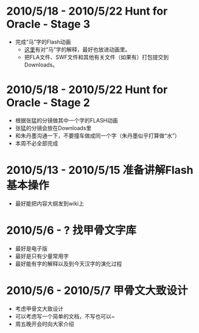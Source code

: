 

# 2010/5/18 - 2010/5/22 Hunt for Oracle - Stage 3 #
  * 完成“马”字的Flash动画
    * [这里](http://ms8-3.googlecode.com/files/dian_zi_chu_tu.docx)有对“马”字的解释，最好也放进动画里。
    * 把FLA文件、SWF文件和其他有关文件（如果有）打包提交到Downloads。

# 2010/5/18 - 2010/5/22 Hunt for Oracle - Stage 2 #
  * 根据张猛的分镜做其中一个字的FLASH动画
  * 张猛的分镜会放在Downloads里
  * 和朱丹墨沟通一下，不要撞车做成同一个字（朱丹墨似乎打算做“水”）
  * 本周不必全部完成

# 2010/5/13 - 2010/5/15 准备讲解Flash基本操作 #
  * 最好能把内容大纲发到wiki上

# 2010/5/6 - ? 找甲骨文字库 #
  * 最好是电子版
  * 最好是只有少量常用字
  * 最好能有字的解释以及到今天汉字的演化过程

# 2010/5/6 - 2010/5/7 甲骨文大致设计 #
  * 考虑甲骨文大致设计
  * 可以考虑写一个简单的文档，不写也可以~
  * 周五晚开会时向大家介绍